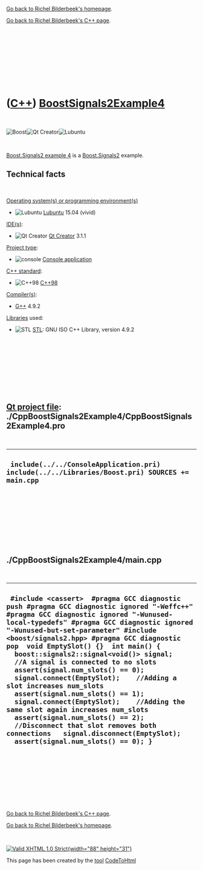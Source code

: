 [Go back to Richel Bilderbeek's homepage](index.htm).

[Go back to Richel Bilderbeek's C++ page](Cpp.htm).

 

 

 

 

 

([C++](Cpp.htm)) [BoostSignals2Example4](CppBoostSignals2Example4.htm)
======================================================================

 

![Boost](PicBoost.png)![Qt
Creator](PicQtCreator.png)![Lubuntu](PicLubuntu.png)

 

[Boost.Signals2 example 4](CppBoostSignals2Example4.htm) is a
[Boost.Signals2](CppBoostSignals2.htm) example.

Technical facts
---------------

 

[Operating system(s) or programming environment(s)](CppOs.htm)

-   ![Lubuntu](PicLubuntu.png) [Lubuntu](CppLubuntu.htm) 15.04 (vivid)

[IDE(s)](CppIde.htm):

-   ![Qt Creator](PicQtCreator.png) [Qt Creator](CppQtCreator.htm) 3.1.1

[Project type](CppQtProjectType.htm):

-   ![console](PicConsole.png) [Console
    application](CppConsoleApplication.htm)

[C++ standard](CppStandard.htm):

-   ![C++98](PicCpp98.png) [C++98](Cpp98.htm)

[Compiler(s)](CppCompiler.htm):

-   [G++](CppGpp.htm) 4.9.2

[Libraries](CppLibrary.htm) used:

-   ![STL](PicStl.png) [STL](CppStl.htm): GNU ISO C++ Library, version
    4.9.2

 

 

 

 

 

[Qt project file](CppQtProjectFile.htm): ./CppBoostSignals2Example4/CppBoostSignals2Example4.pro
------------------------------------------------------------------------------------------------

 

  -------------------------------------------------------------------------------------------------
  ` include(../../ConsoleApplication.pri) include(../../Libraries/Boost.pri) SOURCES += main.cpp`
  -------------------------------------------------------------------------------------------------

 

 

 

 

 

./CppBoostSignals2Example4/main.cpp
-----------------------------------

 

  --------------------------------------------------------------------------------------------------------------------------------------------------------------------------------------------------------------------------------------------------------------------------------------------------------------------------------------------------------------------------------------------------------------------------------------------------------------------------------------------------------------------------------------------------------------------------------------------------------------------------------------------------------------------------------------------------------------------------------------------------------------------------------------
  ` #include <cassert>  #pragma GCC diagnostic push #pragma GCC diagnostic ignored "-Weffc++" #pragma GCC diagnostic ignored "-Wunused-local-typedefs" #pragma GCC diagnostic ignored "-Wunused-but-set-parameter" #include <boost/signals2.hpp> #pragma GCC diagnostic pop  void EmptySlot() {}  int main() {   boost::signals2::signal<void()> signal;    //A signal is connected to no slots   assert(signal.num_slots() == 0);   signal.connect(EmptySlot);    //Adding a slot increases num_slots   assert(signal.num_slots() == 1);   signal.connect(EmptySlot);    //Adding the same slot again increases num_slots   assert(signal.num_slots() == 2);    //Disconnect that slot removes both connections   signal.disconnect(EmptySlot);   assert(signal.num_slots() == 0); }`
  --------------------------------------------------------------------------------------------------------------------------------------------------------------------------------------------------------------------------------------------------------------------------------------------------------------------------------------------------------------------------------------------------------------------------------------------------------------------------------------------------------------------------------------------------------------------------------------------------------------------------------------------------------------------------------------------------------------------------------------------------------------------------------------

 

 

 

 

 

[Go back to Richel Bilderbeek's C++ page](Cpp.htm).

[Go back to Richel Bilderbeek's homepage](index.htm).

 

[![Valid XHTML 1.0 Strict](valid-xhtml10.png){width="88"
height="31"}](http://validator.w3.org/check?uri=referer)

This page has been created by the [tool](Tools.htm)
[CodeToHtml](ToolCodeToHtml.htm)
